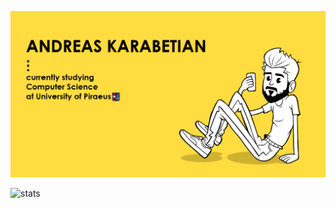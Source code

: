 ![me](https://github.com/adreaskar/images/blob/master/me.jpg)

![stats](https://github-readme-stats.vercel.app/api?username=adreaskar&&show_icons=true&title_color=ffffff&icon_color=bb2acf&text_color=daf7dc&bg_color=151515)

<!--
**adreaskar/adreaskar** is a ✨ _special_ ✨ repository because its `README.md` (this file) appears on your GitHub profile.

Here are some ideas to get you started:

- 🔭 I’m currently working on ...
- 🌱 I’m currently learning ...
- 👯 I’m looking to collaborate on ...
- 🤔 I’m looking for help with ...
- 💬 Ask me about ...
- 📫 How to reach me: ...
- 😄 Pronouns: ...
- ⚡ Fun fact: ...
-->
